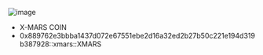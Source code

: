 ![image](https://github.com/user-attachments/assets/335f59b7-df33-46bd-98f1-f2dc46485a3f)
+ X-MARS COIN
+ 0x889762e3bbba1437d072e67551ebe2d16a32ed2b27b50c221e194d319b387928::xmars::XMARS

